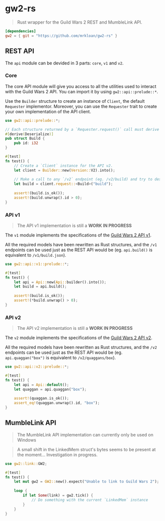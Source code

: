 # gw2-rs
> Rust wrapper for the Guild Wars 2 REST and MumbleLink API.

```toml
[dependencies]
gw2 = { git = "https://github.com/mrkloan/gw2-rs" }
```

## REST API

The `api` module can be devided in 3 parts: `core`, `v1` and `v2`.

### Core

The core API module will give you access to all the utilities used to interact with the Guild Wars 2 API. You can import
it by using `gw2::api::prelude::*`.

Use the `Builder` structure to create an instance of `Client`, the default `Requester` implementor. Moreover, you can
use the `Requester` trait to create your own implementation of the API client.

```rust
use gw2::api::prelude::*;

// Each structure returned by a `Requester.request()` call must derive `Deserialize`.
#[derive(Deserialize)]
pub struct Build {
    pub id: i32
}

#[test]
fn test() {
    // Create a `Client` instance for the API v2.
    let client = Builder::new(Version::V2).into();
    
    // Make a call to any `/v2` endpoint (eg. /v2/build) and try to deserialize the result using the provided structure.
    let build = client.request::<Build>("build");
    
    assert!(build.is_ok());
    assert!(build.unwrap().id > 0);
}
```

### API v1
> The API v1 implementation is still a **WORK IN PROGRESS**

The `v1` module implements the specifications of the [Guild Wars 2 API v1](https://wiki.guildwars2.com/wiki/API:1).

All the required models have been rewritten as Rust structures, and the `/v1` endpoints can be used just as the REST API
would be (eg. `api.build()` is equivalent to `/v1/build.json`).

```rust
use gw2::api::v1::prelude::*;

#[test]
fn test() {
    let api = Api::new(Api::builder().into());
    let build = api.build();
    
    assert!(build.is_ok());
    assert!(*build.unwrap() > 0);
}
```

### API v2
> The API v2 implementation is still a **WORK IN PROGRESS**

The `v2` module implements the specifications of the [Guild Wars 2 API v2](https://wiki.guildwars2.com/wiki/API:2).

All the required models have been rewritten as Rust structures, and the `/v2` endpoints can be used just as the REST API
would be (eg. `api.quaggan("box")` is equivalent to `/v2/quaggans/box`).

```rust
use gw2::api::v2::prelude::*;

#[test]
fn test() {
    let api = Api::default();
    let quaggan = api.quaggan("box");
    
    assert!(quaggan.is_ok());
    assert_eq!(quaggan.unwrap().id, "box");
}
```

## MumbleLink API
> The MumbleLink API implementation can currently only be used on Windows

> A small shift in the LinkedMem struct's bytes seems to be present at the moment... Investigation in progress.

```rust
use gw2::link::GW2;

#[test]
fn test() {
    let mut gw2 = GW2::new().expect("Unable to link to Guild Wars 2");
    
    loop {
        if let Some(link) = gw2.tick() {
            // Do something with the current `LinkedMem` instance
        }
    }
}
```